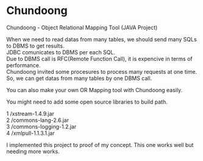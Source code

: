 # Chundoong
Chundoong - Object Relational Mapping Tool (JAVA Project) <br/>

When we need to read datas from many tables, we should send many SQLs to DBMS to get results. <br/>
JDBC comunicates to DBMS per each SQL.  <br/>
Due to DBMS call is RFC(Remote Function Call), it is expencive in terms of performance.  <br/>
Chundoong invited some procesures to process many requests at one time. <br/>
So, we can get datas from many tables by one DBMS call. <br/>

You can also make your own OR Mapping tool with Chundoong easily. <br/>

You might need to add some open source libraries to build path. <br/>

1 /xstream-1.4.9.jar  <br/>
2 /commons-lang-2.6.jar  <br/>
3 /commons-logging-1.2.jar  <br/>
4 /xmlpull-1.1.3.1.jar  <br/>

I implemented this project to proof of my concept.
This one works well but needing more works.





